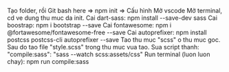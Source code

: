 Tạo folder, rồi Git bash here => npm init => Cấu hình
Mở vscode
Mở terminal, cd ve dung thu muc da init.
Cai dart-sass: npm install --save-dev sass
Cai boostrap: npm i bootstrap --save
Cai fontawesome: npm i @fortawesome/fontawesome-free --save
Cai autoprefixer: npm install postcss postcss-cli autoprefixer --save
Tao thu muc "scss" o thu muc goc. Sau do tao file "style.scss" trong thu muc vua tao.
Sua script thanh: "compile:sass": "sass --watch scss:assets/css"
Run terminal (luon luon chay): npm run compile:sass
